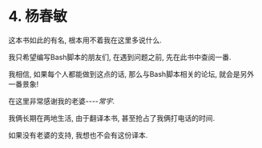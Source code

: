 # 4\. 杨春敏

这本书如此的有名, 根本用不着我在这里多说什么.

我只希望编写Bash脚本的朋友们, 在遇到问题之前, 先在此书中查阅一番.

我相信, 如果每个人都能做到这点的话, 那么与Bash脚本相关的论坛, 就会是另外一番景象!

在这里非常感谢我的老婆----_常宇_.

我俩长期在两地生活, 由于翻译本书, 甚至抢占了我俩打电话的时间.

如果没有老婆的支持, 我想也不会有这份译本.